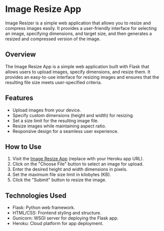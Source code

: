 # Image Resize App

Image Resizer is a simple web application that allows you to resize and compress images easily. It provides a user-friendly interface for selecting an image, specifying dimensions, and target size, and then generates a resized and compressed version of the image.

## Overview

The Image Resize App is a simple web application built with Flask that allows users to upload images, specify dimensions, and resize them. It provides an easy-to-use interface for resizing images and ensures that the resulting file size meets user-specified criteria.

## Features

- Upload images from your device.
- Specify custom dimensions (height and width) for resizing.
- Set a size limit for the resulting image file.
- Resize images while maintaining aspect ratio.
- Responsive design for a seamless user experience.

## How to Use

1. Visit the [Image Resize App](https://your-app-name.herokuapp.com/) (replace with your Heroku app URL).
2. Click on the "Choose File" button to select an image for upload.
3. Enter the desired height and width dimensions in pixels.
4. Set the maximum file size limit in kilobytes (KB).
5. Click the "Submit" button to resize the image.

## Technologies Used

- Flask: Python web framework.
- HTML/CSS: Frontend styling and structure.
- Gunicorn: WSGI server for deploying the Flask app.
- Heroku: Cloud platform for app deployment.
